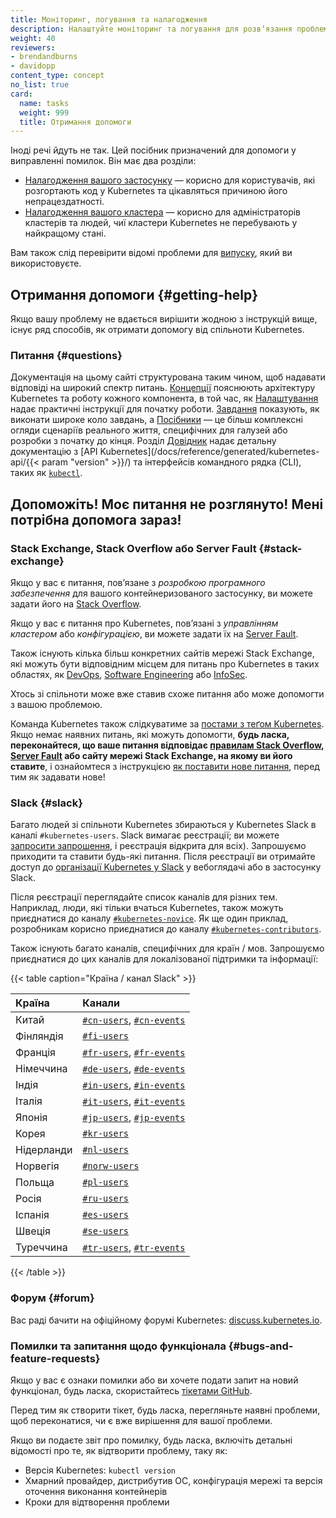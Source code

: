 ```yaml
---
title: Моніторинг, логування та налагодження
description: Налаштуйте моніторинг та логування для розвʼязання проблем кластера або налагодження контейнеризованих застосунків.
weight: 40
reviewers:
- brendandburns
- davidopp
content_type: concept
no_list: true
card:
  name: tasks
  weight: 999
  title: Отримання допомоги
---
```


<!-- overview -->

Іноді речі йдуть не так. Цей посібник призначений для допомоги у виправленні помилок. Він має два розділи:

* [Налагодження вашого застосунку](/docs/tasks/debug/debug-application/) — корисно для користувачів, які розгортають код у Kubernetes та цікавляться причиною його непрацездатності.
* [Налагодження вашого кластера](/docs/tasks/debug/debug-cluster/) — корисно для адміністраторів кластерів та людей, чиї кластери Kubernetes не перебувають у найкращому стані.

Вам також слід перевірити відомі проблеми для [випуску](https://github.com/kubernetes/kubernetes/releases), який ви використовуєте.

<!-- body -->

## Отримання допомоги {#getting-help}

Якщо вашу проблему не вдається вирішити жодною з інструкцій вище, існує ряд способів, як отримати допомогу від спільноти Kubernetes.

### Питання {#questions}

Документація на цьому сайті структурована таким чином, щоб надавати відповіді на широкий спектр питань. [Концепції](/docs/concepts/) пояснюють архітектуру Kubernetes та роботу кожного компонента, в той час, як [Налаштування](/docs/setup/) надає практичні інструкції для початку роботи. [Завдання](/docs/tasks/) показують, як виконати широке коло завдань, а [Посібники](/docs/tutorials/) — це більш комплексні огляди сценаріїв реального життя, специфічних для галузей або розробки з початку до кінця. Розділ [Довідник](/docs/reference/) надає детальну документацію з [API Kubernetes](/docs/reference/generated/kubernetes-api/{{< param "version" >}}/) та інтерфейсів командного рядка (CLI), таких як [`kubectl`](/docs/reference/kubectl/).

## Допоможіть! Моє питання не розглянуто! Мені потрібна допомога зараз!

### Stack Exchange, Stack Overflow або Server Fault {#stack-exchange}

Якщо у вас є питання, повʼязане з *розробкою програмного забезпечення* для вашого контейнеризованого застосунку, ви можете задати його на [Stack Overflow](https://stackoverflow.com/questions/tagged/kubernetes).

Якщо у вас є питання про Kubernetes, повʼязані з *управлінням кластером* або *конфігурацією*, ви можете задати їх на [Server Fault](https://serverfault.com/questions/tagged/kubernetes).

Також існують кілька більш конкретних сайтів мережі Stack Exchange, які можуть бути відповідним місцем для питань про Kubernetes в таких областях, як [DevOps](https://devops.stackexchange.com/questions/tagged/kubernetes), [Software Engineering](https://softwareengineering.stackexchange.com/questions/tagged/kubernetes) або [InfoSec](https://security.stackexchange.com/questions/tagged/kubernetes).

Хтось зі спільноти може вже ставив схоже питання або може допомогти з вашою проблемою.

Команда Kubernetes також слідкуватиме за [постами з теґом Kubernetes](https://stackoverflow.com/questions/tagged/kubernetes). Якщо немає наявних питань, які можуть допомогти, **будь ласка, переконайтеся, що ваше питання відповідає [правилам Stack Overflow](https://stackoverflow.com/help/on-topic), [Server Fault](https://serverfault.com/help/on-topic) або сайту мережі Stack Exchange, на якому ви його ставите**, і ознайомтеся з інструкцією [як поставити нове питання](https://stackoverflow.com/help/how-to-ask), перед тим як задавати нове!

### Slack {#slack}

Багато людей зі спільноти Kubernetes збираються у Kubernetes Slack в каналі `#kubernetes-users`. Slack вимагає реєстрації; ви можете [запросити запрошення](https://slack.kubernetes.io), і реєстрація відкрита для всіх). Запрошуємо приходити та ставити будь-які питання. Після реєстрації ви отримайте доступ до [організації Kubernetes у Slack](https://kubernetes.slack.com) у вебоглядачі або в застосунку Slack.

Після реєстрації переглядайте список каналів для різних тем. Наприклад, люди, які тільки вчаться Kubernetes, також можуть приєднатися до каналу [`#kubernetes-novice`](https://kubernetes.slack.com/messages/kubernetes-novice). Як ще один приклад, розробникам корисно приєднатися до каналу [`#kubernetes-contributors`](https://kubernetes.slack.com/messages/kubernetes-contributors).

Також існують багато каналів, специфічних для країн / мов. Запрошуємо приєднатися до цих каналів для локалізованої підтримки та інформації:

{{< table caption="Країна / канал Slack" >}}

Країна | Канали
:---------|:------------
Китай | [`#cn-users`](https://kubernetes.slack.com/messages/cn-users), [`#cn-events`](https://kubernetes.slack.com/messages/cn-events)
Фінляндія | [`#fi-users`](https://kubernetes.slack.com/messages/fi-users)
Франція | [`#fr-users`](https://kubernetes.slack.com/messages/fr-users), [`#fr-events`](https://kubernetes.slack.com/messages/fr-events)
Німеччина | [`#de-users`](https://kubernetes.slack.com/messages/de-users), [`#de-events`](https://kubernetes.slack.com/messages/de-events)
Індія | [`#in-users`](https://kubernetes.slack.com/messages/in-users), [`#in-events`](https://kubernetes.slack.com/messages/in-events)
Італія | [`#it-users`](https://kubernetes.slack.com/messages/it-users), [`#it-events`](https://kubernetes.slack.com/messages/it-events)
Японія | [`#jp-users`](https://kubernetes.slack.com/messages/jp-users), [`#jp-events`](https://kubernetes.slack.com/messages/jp-events)
Корея | [`#kr-users`](https://kubernetes.slack.com/messages/kr-users)
Нідерланди | [`#nl-users`](https://kubernetes.slack.com/messages/nl-users)
Норвегія | [`#norw-users`](https://kubernetes.slack.com/messages/norw-users)
Польща | [`#pl-users`](https://kubernetes.slack.com/messages/pl-users)
Росія | [`#ru-users`](https://kubernetes.slack.com/messages/ru-users)
Іспанія | [`#es-users`](https://kubernetes.slack.com/messages/es-users)
Швеція | [`#se-users`](https://kubernetes.slack.com/messages/se-users)
Туреччина | [`#tr-users`](https://kubernetes.slack.com/messages/tr-users), [`#tr-events`](https://kubernetes.slack.com/messages/tr-events)
{{< /table >}}

### Форум {#forum}

Вас раді бачити на офіційному форумі Kubernetes: [discuss.kubernetes.io](https://discuss.kubernetes.io).

### Помилки та запитання щодо функціонала {#bugs-and-feature-requests}

Якщо у вас є ознаки помилки або ви хочете подати запит на новий функціонал, будь ласка, скористайтесь [тікетами GitHub](https://github.com/kubernetes/kubernetes/issues).

Перед тим як створити тікет, будь ласка, перегляньте наявні проблеми, щоб переконатися, чи є вже вирішення для вашої проблеми.

Якщо ви подаєте звіт про помилку, будь ласка, включіть детальні відомості про те, як відтворити проблему, таку як:

* Версія Kubernetes: `kubectl version`
* Хмарний провайдер, дистрибутив ОС, конфігурація мережі та версія оточення виконання контейнерів
* Кроки для відтворення проблеми
